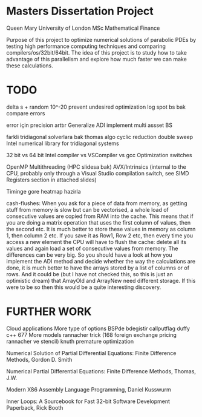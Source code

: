 # Masters Dissertation Project #
Queen Mary University of London
MSc Mathematical Finance

Purpose of this project to optimize numerical solutions of parabolic PDEs by testing high performance computing techniques and comparing compilers/os/32bit/64bit.
The idea of this project is to study how to take advantage of this parallelism and explore how much faster we can make these calculations.

# TODO #

delta s + random 10^-20 prevent undesired optimization 
log spot bs bak compare errors

error için precision arttır
Generalize ADI implement multi assset BS

farkli tridiagonal solverlara bak thomas algo cyclic reduction double sweep
Intel numerical library for tridiagonal systems

32 bit vs 64  bit
Intel compiler vs VSCompiler vs gcc
Optimization switches

OpenMP
Multithreading (HPC slidesa bak)
AVX/Intrinsics  (internal to the CPU, probably only through a Visual Studio compilation switch, see SIMD Registers section in attached slides) 

Timinge gore heatmap hazirla

cash-flushes: When you ask for a piece of data from memory, as getting stuff from memory is slow but can be vectorised, a whole load of consecutive values are copied from RAM into the cache. This means that if you are doing a matrix operation that uses the first column of values, then the second etc. It is much better to store these values in memory as column 1, then column 2 etc. If you save it as Row1, Row 2 etc, then every time you access a new element the CPU will have to flush the cache: delete all its values and again load a set of consecutive values from memory. The differences can be very big. So you should have a look at how you implement the ADI method and decide whether the way the calculations are done, it is much better to have the arrays stored by a list of columns or of rows. And it could be (but I have not checked this, so this is just an optimistic dream) that ArrayOld and ArrayNew need different storage. If this were to be so then this would be a quite interesting discovery.

# FURTHER WORK #
Cloud applications
More type of options BSPde bdegistir callputflag duffy c++ 677 
More models
rannacher trick (168 foreign exchange pricing rannacher ve stencil)
knuth premature optimization


Numerical Solution of Partial Differential Equations: Finite Difference Methods, Gordon D. Smith

Numerical Partial Differential Equations: Finite Difference Methods, Thomas, J.W.

Modern X86 Assembly Language Programming, Daniel Kusswurm

Inner Loops: A Sourcebook for Fast 32-bit Software Development Paperback, Rick Booth  


